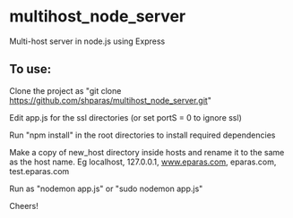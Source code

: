 # multihost_node_server
Multi-host server in node.js using Express

To use:
-------

Clone the project as "git clone https://github.com/shparas/multihost_node_server.git"

Edit app.js for the ssl directories (or set portS = 0 to ignore ssl)

Run "npm install" in the root directories to install required dependencies

Make a copy of new_host directory inside hosts and rename it to the same as the host name. Eg localhost, 127.0.0.1, www.eparas.com, eparas.com, test.eparas.com

Run as "nodemon app.js" or "sudo nodemon app.js"

Cheers!

